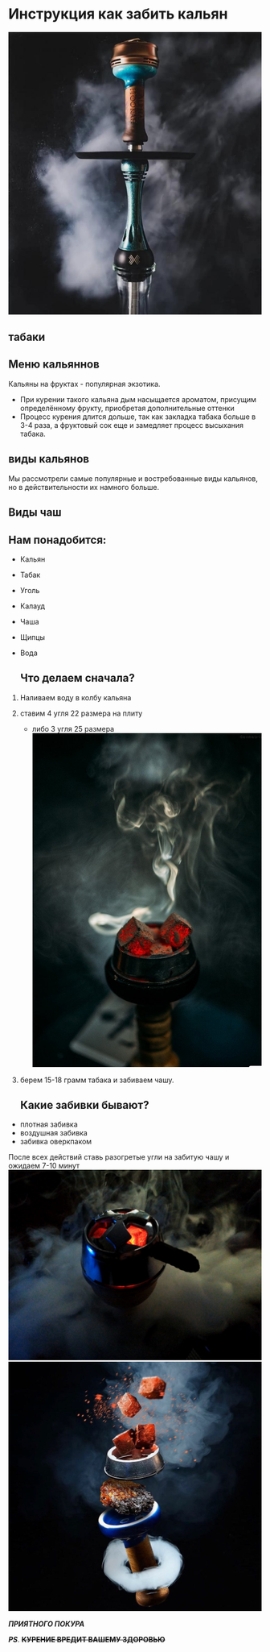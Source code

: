 # **Инструкция как забить кальян**
![](alpha.jpg)

## табаки

## Меню кальяннов
 Кальяны на фруктах - популярная экзотика.
 * При курении такого кальяна дым насыщается ароматом, присущим определённому фрукту, приобретая дополнительные оттенки
 * Процесс курения длится дольше, так как закладка табака больше в 3-4 раза, а фруктовый сок еще и замедляет процесс высыхания табака.
## виды кальянов
Мы рассмотрели самые популярные и востребованные виды кальянов, но в действительности их намного больше.
## Виды чаш

## **Нам понадобится:**

* Кальян 
* Табак
* Уголь
* Калауд
* Чаша
* Щипцы
* Вода

    ## **Что делаем сначала?**
1. Наливаем воду в колбу кальяна
2. ставим 4 угля 22 размера на плиту
    * либо 3 угля 25 размера
    ![](ugli.jpg)
3. берем 15-18 грамм табака и забиваем чашу.

    ## **Какие забивки бывают?**

* плотная забивка
* воздушная забивка
* забивка оверкпаком

После всех действий ставь разогретые угли на забитую чашу и ожидаем 7-10 минут
![](kallaud.jpg)
![уф](oblako.jpg)

***ПРИЯТНОГО ПОКУРА***

***PS***. **~~КУРЕНИЕ ВРЕДИТ ВАШЕМУ ЗДОРОВЬЮ~~**
